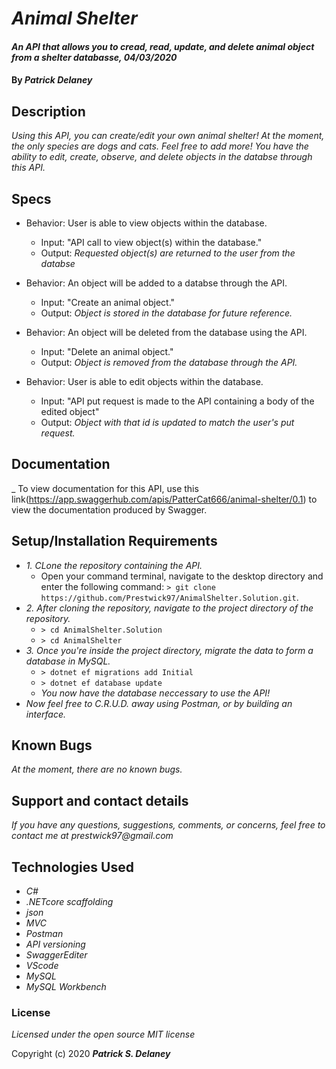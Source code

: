 # _Animal Shelter_

#### _An API that allows you to cread, read, update, and delete animal object from a shelter databasse, 04/03/2020_

#### By _**Patrick Delaney**_

## Description

_Using this API, you can create/edit your own animal shelter! At the moment, the only species are dogs and cats. Feel free to add more! You have the ability to edit, create, observe, and delete objects in the databse through this API._

## Specs

* Behavior: User is able to view objects within the database.
  * Input: "API call to view object(s) within the database."
  * Output: *Requested object(s) are returned to the user from the databse*

* Behavior: An object will be added to a databse through the API.
	* Input: "Create an animal object."
	* Output: *Object is stored in the database for future reference.*

* Behavior: An object will be deleted from the database using the API.
  * Input: "Delete an animal object."
  * Output: *Object is removed from the database through the API.*

* Behavior: User is able to edit objects within the database.
  * Input: "API put request is made to the API containing a body of the edited object"
  * Output: *Object with that id is updated to match the user's put request.*

## Documentation
_ To view documentation for this API, use this link(https://app.swaggerhub.com/apis/PatterCat666/animal-shelter/0.1) to view the documentation produced by Swagger.
## Setup/Installation Requirements

* _1. CLone the repository containing the API._
  * Open your command terminal, navigate to the desktop directory and enter the following command: `> git clone https://github.com/Prestwick97/AnimalShelter.Solution.git`.
* _2. After cloning the repository, navigate to the project directory of the repository._
  * `> cd AnimalShelter.Solution`
  * `> cd AnimalShelter`
* _3. Once you're inside the project directory, migrate the data to form a database in MySQL._
  * `> dotnet ef migrations add Initial`
  * `> dotnet ef database update`
  * _You now have the database neccessary to use the API!_
* _Now feel free to C.R.U.D. away using Postman, or by building an interface._

## Known Bugs

_At the moment, there are no known bugs._

## Support and contact details

_If you have any questions, suggestions, comments, or concerns, feel free to contact me at prestwick97@gmail.com_

## Technologies Used

* _C#_
* _.NETcore scaffolding_
* _json_
* _MVC_
* _Postman_
* _API versioning_
* _SwaggerEditer_
* _VScode_
* _MySQL_
* _MySQL Workbench_

### License

*Licensed under the open source MIT license*

Copyright (c) 2020 **_Patrick S. Delaney_**